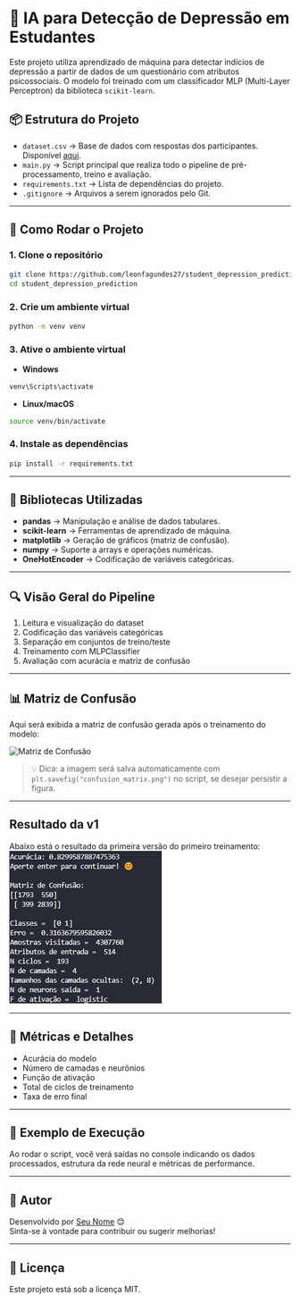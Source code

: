 # 🤖 IA para Detecção de Depressão em Estudantes

Este projeto utiliza aprendizado de máquina para detectar indícios de depressão a partir de dados de um questionário com atributos psicossociais. O modelo foi treinado com um classificador MLP (Multi-Layer Perceptron) da biblioteca `scikit-learn`.

## 📦 Estrutura do Projeto

- `dataset.csv` → Base de dados com respostas dos participantes. Disponível [aqui](https://www.kaggle.com/datasets/adilshamim8/student-depression-dataset).
- `main.py` → Script principal que realiza todo o pipeline de pré-processamento, treino e avaliação.
- `requirements.txt` → Lista de dependências do projeto.
- `.gitignore` → Arquivos a serem ignorados pelo Git.

---

## 🚀 Como Rodar o Projeto

### 1. Clone o repositório

```bash
git clone https://github.com/leonfagundes27/student_depression_prediction.git
cd student_depression_prediction
```

### 2. Crie um ambiente virtual

```bash
python -m venv venv
```

### 3. Ative o ambiente virtual

- **Windows**
```bash
venv\Scripts\activate
```

- **Linux/macOS**
```bash
source venv/bin/activate
```

### 4. Instale as dependências

```bash
pip install -r requirements.txt
```

---

## 🧠 Bibliotecas Utilizadas

- **pandas** → Manipulação e análise de dados tabulares.
- **scikit-learn** → Ferramentas de aprendizado de máquina.
- **matplotlib** → Geração de gráficos (matriz de confusão).
- **numpy** → Suporte a arrays e operações numéricas.
- **OneHotEncoder** → Codificação de variáveis categóricas.

---

## 🔍 Visão Geral do Pipeline

1. Leitura e visualização do dataset
2. Codificação das variáveis categóricas
3. Separação em conjuntos de treino/teste
4. Treinamento com MLPClassifier
5. Avaliação com acurácia e matriz de confusão

---

## 📊 Matriz de Confusão

Aqui será exibida a matriz de confusão gerada após o treinamento do modelo:

![Matriz de Confusão](https://github.com/leonfagundes27/Assets/blob/main/Images/Matriz_confusão.png)

> 💡 Dica: a imagem será salva automaticamente com `plt.savefig("confusion_matrix.png")` no script, se desejar persistir a figura.

---

## Resultado da v1

Abaixo está o resultado da primeira versão do primeiro treinamento:
![Primeira versão](https://github.com/leonfagundes27/Assets/blob/main/Images/v1-ia.png)

---

## 🎯 Métricas e Detalhes

- Acurácia do modelo
- Número de camadas e neurônios
- Função de ativação
- Total de ciclos de treinamento
- Taxa de erro final

---

## 🧪 Exemplo de Execução

Ao rodar o script, você verá saídas no console indicando os dados processados, estrutura da rede neural e métricas de performance.

---

## 📎 Autor

Desenvolvido por [Seu Nome](https://github.com/seu-usuario) 😊  
Sinta-se à vontade para contribuir ou sugerir melhorias!

---

## 📜 Licença

Este projeto está sob a licença MIT.
